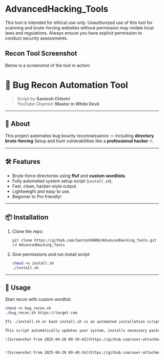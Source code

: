 # AdvancedHacking_Tools
This tool is intended for ethical use only. Unauthorized use of this tool for scanning and brute-forcing websites without permission may violate local laws and regulations. Always ensure you have explicit permission to conduct security assessments.
## Recon Tool Screenshot
Below is a screenshot of the tool in action:

# 🚀 Bug Recon Automation Tool

> Script by **Santosh Chhetri**  
> YouTube Channel: **Master in White Devil**

---

## 🧩 About

This project automates bug bounty reconnaissance — including **directory brute-forcing** 
Setup and hunt vulnerabilities like a **professional hacker** 🔥.

---

## 🛠 Features
- Brute-force directories using **ffuf** and **custom wordlists**.
- Fully automated system setup script (`install.sh`).
- Fast, clean, hacker-style output.
- Lightweight and easy to use.
- Beginner to Pro friendly!

---

## 📦 Installation

1. Clone the repo:
    ```bash
    git clone https://github.com/Santosh9800/AdvancedHacking_Tools.git
    cd AdvancedHacking_Tools
    ```

2. Give permissions and run install script:
    ```bash
    chmod +x install.sh
    ./install.sh
    ```

---

## 🚀 Usage

Start recon with custom wordlist:

```bash
chmod +x bug_recon.sh
./bug_recon.sh https://target.com

ITs ./install.sh or bash install.sh is an automated installation script designe by santosh chhetri set up all required tools and dependencies for the Bug Recon project.

This script automatically updates your system, installs necessary packages, and configures the environment for smooth usage of the directory brute-forcing tool.

![Screenshot From 2025-04-28 09-39-43](https://github.com/user-attachments/assets/7fb31514-5dfb-41ab-b034-0e981f0f1460) <br>


![Screenshot From 2025-04-28 09-40-34](https://github.com/user-attachments/assets/35d90d51-31b3-4857-8cef-54925d8a1519)

